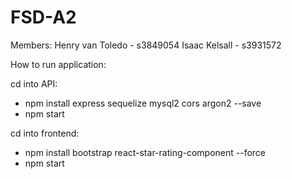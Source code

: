 # FSD-A2

Members:
Henry van Toledo - s3849054
Isaac Kelsall - s3931572

How to run application:

cd into API:
- npm install express sequelize mysql2 cors argon2 --save
- npm start

cd into frontend:
- npm install bootstrap react-star-rating-component --force
- npm start